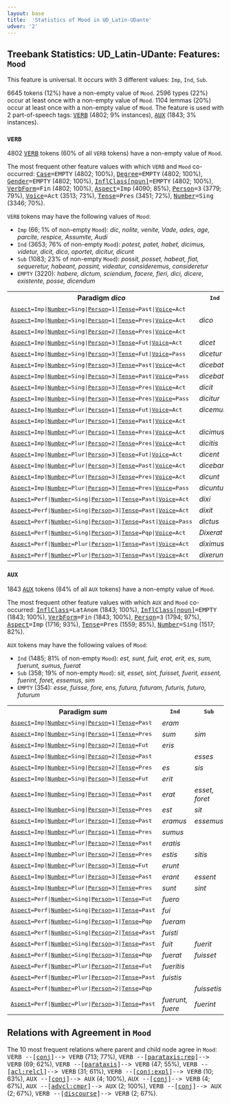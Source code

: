 ```yaml
---
layout: base
title:  'Statistics of Mood in UD_Latin-UDante'
udver: '2'
---
```


## Treebank Statistics: UD_Latin-UDante: Features: `Mood`

This feature is universal.
It occurs with 3 different values: `Imp`, `Ind`, `Sub`.

6645 tokens (12%) have a non-empty value of `Mood`.
2596 types (22%) occur at least once with a non-empty value of `Mood`.
1104 lemmas (20%) occur at least once with a non-empty value of `Mood`.
The feature is used with 2 part-of-speech tags: <tt><a href="la_udante-pos-VERB.html">VERB</a></tt> (4802; 9% instances), <tt><a href="la_udante-pos-AUX.html">AUX</a></tt> (1843; 3% instances).

### `VERB`

4802 <tt><a href="la_udante-pos-VERB.html">VERB</a></tt> tokens (60% of all `VERB` tokens) have a non-empty value of `Mood`.

The most frequent other feature values with which `VERB` and `Mood` co-occurred: <tt><a href="la_udante-feat-Case.html">Case</a></tt><tt>=EMPTY</tt> (4802; 100%), <tt><a href="la_udante-feat-Degree.html">Degree</a></tt><tt>=EMPTY</tt> (4802; 100%), <tt><a href="la_udante-feat-Gender.html">Gender</a></tt><tt>=EMPTY</tt> (4802; 100%), <tt><a href="la_udante-feat-InflClass-noun.html">InflClass[noun]</a></tt><tt>=EMPTY</tt> (4802; 100%), <tt><a href="la_udante-feat-VerbForm.html">VerbForm</a></tt><tt>=Fin</tt> (4802; 100%), <tt><a href="la_udante-feat-Aspect.html">Aspect</a></tt><tt>=Imp</tt> (4090; 85%), <tt><a href="la_udante-feat-Person.html">Person</a></tt><tt>=3</tt> (3779; 79%), <tt><a href="la_udante-feat-Voice.html">Voice</a></tt><tt>=Act</tt> (3513; 73%), <tt><a href="la_udante-feat-Tense.html">Tense</a></tt><tt>=Pres</tt> (3451; 72%), <tt><a href="la_udante-feat-Number.html">Number</a></tt><tt>=Sing</tt> (3346; 70%).

`VERB` tokens may have the following values of `Mood`:

* `Imp` (66; 1% of non-empty `Mood`): <em>dic, nolite, venite, Vade, ades, age, parcite, respice, Assumite, Audi</em>
* `Ind` (3653; 76% of non-empty `Mood`): <em>potest, patet, habet, dicimus, videtur, dicit, dico, oportet, dicitur, dicunt</em>
* `Sub` (1083; 23% of non-empty `Mood`): <em>possit, posset, habeat, fiat, sequeretur, habeant, possint, videatur, consideremus, consideretur</em>
* `EMPTY` (3220): <em>habere, dictum, sciendum, facere, fieri, dici, dicere, existente, posse, dicendum</em>

<table>
  <tr><th>Paradigm <i>dico</i></th><th><tt>Ind</tt></th><th><tt>Imp</tt></th><th><tt>Sub</tt></th></tr>
  <tr><td><tt><tt><a href="la_udante-feat-Aspect.html">Aspect</a></tt><tt>=Imp</tt>|<tt><a href="la_udante-feat-Number.html">Number</a></tt><tt>=Sing</tt>|<tt><a href="la_udante-feat-Person.html">Person</a></tt><tt>=1</tt>|<tt><a href="la_udante-feat-Tense.html">Tense</a></tt><tt>=Past</tt>|<tt><a href="la_udante-feat-Voice.html">Voice</a></tt><tt>=Act</tt></tt></td><td></td><td></td><td><em>dicerem</em></td></tr>
  <tr><td><tt><tt><a href="la_udante-feat-Aspect.html">Aspect</a></tt><tt>=Imp</tt>|<tt><a href="la_udante-feat-Number.html">Number</a></tt><tt>=Sing</tt>|<tt><a href="la_udante-feat-Person.html">Person</a></tt><tt>=1</tt>|<tt><a href="la_udante-feat-Tense.html">Tense</a></tt><tt>=Pres</tt>|<tt><a href="la_udante-feat-Voice.html">Voice</a></tt><tt>=Act</tt></tt></td><td><em>dico</em></td><td></td><td><em>dicam</em></td></tr>
  <tr><td><tt><tt><a href="la_udante-feat-Aspect.html">Aspect</a></tt><tt>=Imp</tt>|<tt><a href="la_udante-feat-Number.html">Number</a></tt><tt>=Sing</tt>|<tt><a href="la_udante-feat-Person.html">Person</a></tt><tt>=2</tt>|<tt><a href="la_udante-feat-Tense.html">Tense</a></tt><tt>=Pres</tt>|<tt><a href="la_udante-feat-Voice.html">Voice</a></tt><tt>=Act</tt></tt></td><td></td><td><em>dic</em></td><td><em>dicas</em></td></tr>
  <tr><td><tt><tt><a href="la_udante-feat-Aspect.html">Aspect</a></tt><tt>=Imp</tt>|<tt><a href="la_udante-feat-Number.html">Number</a></tt><tt>=Sing</tt>|<tt><a href="la_udante-feat-Person.html">Person</a></tt><tt>=3</tt>|<tt><a href="la_udante-feat-Tense.html">Tense</a></tt><tt>=Fut</tt>|<tt><a href="la_udante-feat-Voice.html">Voice</a></tt><tt>=Act</tt></tt></td><td><em>dicet</em></td><td></td><td></td></tr>
  <tr><td><tt><tt><a href="la_udante-feat-Aspect.html">Aspect</a></tt><tt>=Imp</tt>|<tt><a href="la_udante-feat-Number.html">Number</a></tt><tt>=Sing</tt>|<tt><a href="la_udante-feat-Person.html">Person</a></tt><tt>=3</tt>|<tt><a href="la_udante-feat-Tense.html">Tense</a></tt><tt>=Fut</tt>|<tt><a href="la_udante-feat-Voice.html">Voice</a></tt><tt>=Pass</tt></tt></td><td><em>dicetur</em></td><td></td><td></td></tr>
  <tr><td><tt><tt><a href="la_udante-feat-Aspect.html">Aspect</a></tt><tt>=Imp</tt>|<tt><a href="la_udante-feat-Number.html">Number</a></tt><tt>=Sing</tt>|<tt><a href="la_udante-feat-Person.html">Person</a></tt><tt>=3</tt>|<tt><a href="la_udante-feat-Tense.html">Tense</a></tt><tt>=Past</tt>|<tt><a href="la_udante-feat-Voice.html">Voice</a></tt><tt>=Act</tt></tt></td><td><em>dicebat</em></td><td></td><td><em>diceret</em></td></tr>
  <tr><td><tt><tt><a href="la_udante-feat-Aspect.html">Aspect</a></tt><tt>=Imp</tt>|<tt><a href="la_udante-feat-Number.html">Number</a></tt><tt>=Sing</tt>|<tt><a href="la_udante-feat-Person.html">Person</a></tt><tt>=3</tt>|<tt><a href="la_udante-feat-Tense.html">Tense</a></tt><tt>=Past</tt>|<tt><a href="la_udante-feat-Voice.html">Voice</a></tt><tt>=Pass</tt></tt></td><td><em>dicebatur</em></td><td></td><td><em>diceretur</em></td></tr>
  <tr><td><tt><tt><a href="la_udante-feat-Aspect.html">Aspect</a></tt><tt>=Imp</tt>|<tt><a href="la_udante-feat-Number.html">Number</a></tt><tt>=Sing</tt>|<tt><a href="la_udante-feat-Person.html">Person</a></tt><tt>=3</tt>|<tt><a href="la_udante-feat-Tense.html">Tense</a></tt><tt>=Pres</tt>|<tt><a href="la_udante-feat-Voice.html">Voice</a></tt><tt>=Act</tt></tt></td><td><em>dicit</em></td><td></td><td><em>dicat</em></td></tr>
  <tr><td><tt><tt><a href="la_udante-feat-Aspect.html">Aspect</a></tt><tt>=Imp</tt>|<tt><a href="la_udante-feat-Number.html">Number</a></tt><tt>=Sing</tt>|<tt><a href="la_udante-feat-Person.html">Person</a></tt><tt>=3</tt>|<tt><a href="la_udante-feat-Tense.html">Tense</a></tt><tt>=Pres</tt>|<tt><a href="la_udante-feat-Voice.html">Voice</a></tt><tt>=Pass</tt></tt></td><td><em>dicitur</em></td><td></td><td><em>dicatur</em></td></tr>
  <tr><td><tt><tt><a href="la_udante-feat-Aspect.html">Aspect</a></tt><tt>=Imp</tt>|<tt><a href="la_udante-feat-Number.html">Number</a></tt><tt>=Plur</tt>|<tt><a href="la_udante-feat-Person.html">Person</a></tt><tt>=1</tt>|<tt><a href="la_udante-feat-Tense.html">Tense</a></tt><tt>=Fut</tt>|<tt><a href="la_udante-feat-Voice.html">Voice</a></tt><tt>=Act</tt></tt></td><td><em>dicemus</em></td><td></td><td></td></tr>
  <tr><td><tt><tt><a href="la_udante-feat-Aspect.html">Aspect</a></tt><tt>=Imp</tt>|<tt><a href="la_udante-feat-Number.html">Number</a></tt><tt>=Plur</tt>|<tt><a href="la_udante-feat-Person.html">Person</a></tt><tt>=1</tt>|<tt><a href="la_udante-feat-Tense.html">Tense</a></tt><tt>=Past</tt>|<tt><a href="la_udante-feat-Voice.html">Voice</a></tt><tt>=Act</tt></tt></td><td></td><td></td><td><em>diceremus</em></td></tr>
  <tr><td><tt><tt><a href="la_udante-feat-Aspect.html">Aspect</a></tt><tt>=Imp</tt>|<tt><a href="la_udante-feat-Number.html">Number</a></tt><tt>=Plur</tt>|<tt><a href="la_udante-feat-Person.html">Person</a></tt><tt>=1</tt>|<tt><a href="la_udante-feat-Tense.html">Tense</a></tt><tt>=Pres</tt>|<tt><a href="la_udante-feat-Voice.html">Voice</a></tt><tt>=Act</tt></tt></td><td><em>dicimus</em></td><td></td><td><em>dicamus</em></td></tr>
  <tr><td><tt><tt><a href="la_udante-feat-Aspect.html">Aspect</a></tt><tt>=Imp</tt>|<tt><a href="la_udante-feat-Number.html">Number</a></tt><tt>=Plur</tt>|<tt><a href="la_udante-feat-Person.html">Person</a></tt><tt>=2</tt>|<tt><a href="la_udante-feat-Tense.html">Tense</a></tt><tt>=Pres</tt>|<tt><a href="la_udante-feat-Voice.html">Voice</a></tt><tt>=Act</tt></tt></td><td><em>dicitis</em></td><td></td><td></td></tr>
  <tr><td><tt><tt><a href="la_udante-feat-Aspect.html">Aspect</a></tt><tt>=Imp</tt>|<tt><a href="la_udante-feat-Number.html">Number</a></tt><tt>=Plur</tt>|<tt><a href="la_udante-feat-Person.html">Person</a></tt><tt>=3</tt>|<tt><a href="la_udante-feat-Tense.html">Tense</a></tt><tt>=Fut</tt>|<tt><a href="la_udante-feat-Voice.html">Voice</a></tt><tt>=Act</tt></tt></td><td><em>dicent</em></td><td></td><td></td></tr>
  <tr><td><tt><tt><a href="la_udante-feat-Aspect.html">Aspect</a></tt><tt>=Imp</tt>|<tt><a href="la_udante-feat-Number.html">Number</a></tt><tt>=Plur</tt>|<tt><a href="la_udante-feat-Person.html">Person</a></tt><tt>=3</tt>|<tt><a href="la_udante-feat-Tense.html">Tense</a></tt><tt>=Past</tt>|<tt><a href="la_udante-feat-Voice.html">Voice</a></tt><tt>=Act</tt></tt></td><td><em>dicebant</em></td><td></td><td></td></tr>
  <tr><td><tt><tt><a href="la_udante-feat-Aspect.html">Aspect</a></tt><tt>=Imp</tt>|<tt><a href="la_udante-feat-Number.html">Number</a></tt><tt>=Plur</tt>|<tt><a href="la_udante-feat-Person.html">Person</a></tt><tt>=3</tt>|<tt><a href="la_udante-feat-Tense.html">Tense</a></tt><tt>=Pres</tt>|<tt><a href="la_udante-feat-Voice.html">Voice</a></tt><tt>=Act</tt></tt></td><td><em>dicunt</em></td><td></td><td><em>dicant</em></td></tr>
  <tr><td><tt><tt><a href="la_udante-feat-Aspect.html">Aspect</a></tt><tt>=Imp</tt>|<tt><a href="la_udante-feat-Number.html">Number</a></tt><tt>=Plur</tt>|<tt><a href="la_udante-feat-Person.html">Person</a></tt><tt>=3</tt>|<tt><a href="la_udante-feat-Tense.html">Tense</a></tt><tt>=Pres</tt>|<tt><a href="la_udante-feat-Voice.html">Voice</a></tt><tt>=Pass</tt></tt></td><td><em>dicuntur</em></td><td></td><td></td></tr>
  <tr><td><tt><tt><a href="la_udante-feat-Aspect.html">Aspect</a></tt><tt>=Perf</tt>|<tt><a href="la_udante-feat-Number.html">Number</a></tt><tt>=Sing</tt>|<tt><a href="la_udante-feat-Person.html">Person</a></tt><tt>=1</tt>|<tt><a href="la_udante-feat-Tense.html">Tense</a></tt><tt>=Past</tt>|<tt><a href="la_udante-feat-Voice.html">Voice</a></tt><tt>=Act</tt></tt></td><td><em>dixi</em></td><td></td><td></td></tr>
  <tr><td><tt><tt><a href="la_udante-feat-Aspect.html">Aspect</a></tt><tt>=Perf</tt>|<tt><a href="la_udante-feat-Number.html">Number</a></tt><tt>=Sing</tt>|<tt><a href="la_udante-feat-Person.html">Person</a></tt><tt>=3</tt>|<tt><a href="la_udante-feat-Tense.html">Tense</a></tt><tt>=Past</tt>|<tt><a href="la_udante-feat-Voice.html">Voice</a></tt><tt>=Act</tt></tt></td><td><em>dixit</em></td><td></td><td><em>dixerit</em></td></tr>
  <tr><td><tt><tt><a href="la_udante-feat-Aspect.html">Aspect</a></tt><tt>=Perf</tt>|<tt><a href="la_udante-feat-Number.html">Number</a></tt><tt>=Sing</tt>|<tt><a href="la_udante-feat-Person.html">Person</a></tt><tt>=3</tt>|<tt><a href="la_udante-feat-Tense.html">Tense</a></tt><tt>=Past</tt>|<tt><a href="la_udante-feat-Voice.html">Voice</a></tt><tt>=Pass</tt></tt></td><td><em>dictus</em></td><td></td><td></td></tr>
  <tr><td><tt><tt><a href="la_udante-feat-Aspect.html">Aspect</a></tt><tt>=Perf</tt>|<tt><a href="la_udante-feat-Number.html">Number</a></tt><tt>=Sing</tt>|<tt><a href="la_udante-feat-Person.html">Person</a></tt><tt>=3</tt>|<tt><a href="la_udante-feat-Tense.html">Tense</a></tt><tt>=Pqp</tt>|<tt><a href="la_udante-feat-Voice.html">Voice</a></tt><tt>=Act</tt></tt></td><td><em>Dixerat</em></td><td></td><td><em>dixisset</em></td></tr>
  <tr><td><tt><tt><a href="la_udante-feat-Aspect.html">Aspect</a></tt><tt>=Perf</tt>|<tt><a href="la_udante-feat-Number.html">Number</a></tt><tt>=Plur</tt>|<tt><a href="la_udante-feat-Person.html">Person</a></tt><tt>=1</tt>|<tt><a href="la_udante-feat-Tense.html">Tense</a></tt><tt>=Past</tt>|<tt><a href="la_udante-feat-Voice.html">Voice</a></tt><tt>=Act</tt></tt></td><td><em>diximus</em></td><td></td><td></td></tr>
  <tr><td><tt><tt><a href="la_udante-feat-Aspect.html">Aspect</a></tt><tt>=Perf</tt>|<tt><a href="la_udante-feat-Number.html">Number</a></tt><tt>=Plur</tt>|<tt><a href="la_udante-feat-Person.html">Person</a></tt><tt>=3</tt>|<tt><a href="la_udante-feat-Tense.html">Tense</a></tt><tt>=Past</tt>|<tt><a href="la_udante-feat-Voice.html">Voice</a></tt><tt>=Act</tt></tt></td><td><em>dixerunt</em></td><td></td><td></td></tr>
</table>

### `AUX`

1843 <tt><a href="la_udante-pos-AUX.html">AUX</a></tt> tokens (84% of all `AUX` tokens) have a non-empty value of `Mood`.

The most frequent other feature values with which `AUX` and `Mood` co-occurred: <tt><a href="la_udante-feat-InflClass.html">InflClass</a></tt><tt>=LatAnom</tt> (1843; 100%), <tt><a href="la_udante-feat-InflClass-noun.html">InflClass[noun]</a></tt><tt>=EMPTY</tt> (1843; 100%), <tt><a href="la_udante-feat-VerbForm.html">VerbForm</a></tt><tt>=Fin</tt> (1843; 100%), <tt><a href="la_udante-feat-Person.html">Person</a></tt><tt>=3</tt> (1794; 97%), <tt><a href="la_udante-feat-Aspect.html">Aspect</a></tt><tt>=Imp</tt> (1716; 93%), <tt><a href="la_udante-feat-Tense.html">Tense</a></tt><tt>=Pres</tt> (1559; 85%), <tt><a href="la_udante-feat-Number.html">Number</a></tt><tt>=Sing</tt> (1517; 82%).

`AUX` tokens may have the following values of `Mood`:

* `Ind` (1485; 81% of non-empty `Mood`): <em>est, sunt, fuit, erat, erit, es, sum, fuerunt, sumus, fuerat</em>
* `Sub` (358; 19% of non-empty `Mood`): <em>sit, esset, sint, fuisset, fuerit, essent, fuerint, foret, essemus, sim</em>
* `EMPTY` (354): <em>esse, fuisse, fore, ens, futura, futuram, futuris, futuro, futurum</em>

<table>
  <tr><th>Paradigm <i>sum</i></th><th><tt>Ind</tt></th><th><tt>Sub</tt></th></tr>
  <tr><td><tt><tt><a href="la_udante-feat-Aspect.html">Aspect</a></tt><tt>=Imp</tt>|<tt><a href="la_udante-feat-Number.html">Number</a></tt><tt>=Sing</tt>|<tt><a href="la_udante-feat-Person.html">Person</a></tt><tt>=1</tt>|<tt><a href="la_udante-feat-Tense.html">Tense</a></tt><tt>=Past</tt></tt></td><td><em>eram</em></td><td></td></tr>
  <tr><td><tt><tt><a href="la_udante-feat-Aspect.html">Aspect</a></tt><tt>=Imp</tt>|<tt><a href="la_udante-feat-Number.html">Number</a></tt><tt>=Sing</tt>|<tt><a href="la_udante-feat-Person.html">Person</a></tt><tt>=1</tt>|<tt><a href="la_udante-feat-Tense.html">Tense</a></tt><tt>=Pres</tt></tt></td><td><em>sum</em></td><td><em>sim</em></td></tr>
  <tr><td><tt><tt><a href="la_udante-feat-Aspect.html">Aspect</a></tt><tt>=Imp</tt>|<tt><a href="la_udante-feat-Number.html">Number</a></tt><tt>=Sing</tt>|<tt><a href="la_udante-feat-Person.html">Person</a></tt><tt>=2</tt>|<tt><a href="la_udante-feat-Tense.html">Tense</a></tt><tt>=Fut</tt></tt></td><td><em>eris</em></td><td></td></tr>
  <tr><td><tt><tt><a href="la_udante-feat-Aspect.html">Aspect</a></tt><tt>=Imp</tt>|<tt><a href="la_udante-feat-Number.html">Number</a></tt><tt>=Sing</tt>|<tt><a href="la_udante-feat-Person.html">Person</a></tt><tt>=2</tt>|<tt><a href="la_udante-feat-Tense.html">Tense</a></tt><tt>=Past</tt></tt></td><td></td><td><em>esses</em></td></tr>
  <tr><td><tt><tt><a href="la_udante-feat-Aspect.html">Aspect</a></tt><tt>=Imp</tt>|<tt><a href="la_udante-feat-Number.html">Number</a></tt><tt>=Sing</tt>|<tt><a href="la_udante-feat-Person.html">Person</a></tt><tt>=2</tt>|<tt><a href="la_udante-feat-Tense.html">Tense</a></tt><tt>=Pres</tt></tt></td><td><em>es</em></td><td><em>sis</em></td></tr>
  <tr><td><tt><tt><a href="la_udante-feat-Aspect.html">Aspect</a></tt><tt>=Imp</tt>|<tt><a href="la_udante-feat-Number.html">Number</a></tt><tt>=Sing</tt>|<tt><a href="la_udante-feat-Person.html">Person</a></tt><tt>=3</tt>|<tt><a href="la_udante-feat-Tense.html">Tense</a></tt><tt>=Fut</tt></tt></td><td><em>erit</em></td><td></td></tr>
  <tr><td><tt><tt><a href="la_udante-feat-Aspect.html">Aspect</a></tt><tt>=Imp</tt>|<tt><a href="la_udante-feat-Number.html">Number</a></tt><tt>=Sing</tt>|<tt><a href="la_udante-feat-Person.html">Person</a></tt><tt>=3</tt>|<tt><a href="la_udante-feat-Tense.html">Tense</a></tt><tt>=Past</tt></tt></td><td><em>erat</em></td><td><em>esset, foret</em></td></tr>
  <tr><td><tt><tt><a href="la_udante-feat-Aspect.html">Aspect</a></tt><tt>=Imp</tt>|<tt><a href="la_udante-feat-Number.html">Number</a></tt><tt>=Sing</tt>|<tt><a href="la_udante-feat-Person.html">Person</a></tt><tt>=3</tt>|<tt><a href="la_udante-feat-Tense.html">Tense</a></tt><tt>=Pres</tt></tt></td><td><em>est</em></td><td><em>sit</em></td></tr>
  <tr><td><tt><tt><a href="la_udante-feat-Aspect.html">Aspect</a></tt><tt>=Imp</tt>|<tt><a href="la_udante-feat-Number.html">Number</a></tt><tt>=Plur</tt>|<tt><a href="la_udante-feat-Person.html">Person</a></tt><tt>=1</tt>|<tt><a href="la_udante-feat-Tense.html">Tense</a></tt><tt>=Past</tt></tt></td><td><em>eramus</em></td><td><em>essemus</em></td></tr>
  <tr><td><tt><tt><a href="la_udante-feat-Aspect.html">Aspect</a></tt><tt>=Imp</tt>|<tt><a href="la_udante-feat-Number.html">Number</a></tt><tt>=Plur</tt>|<tt><a href="la_udante-feat-Person.html">Person</a></tt><tt>=1</tt>|<tt><a href="la_udante-feat-Tense.html">Tense</a></tt><tt>=Pres</tt></tt></td><td><em>sumus</em></td><td></td></tr>
  <tr><td><tt><tt><a href="la_udante-feat-Aspect.html">Aspect</a></tt><tt>=Imp</tt>|<tt><a href="la_udante-feat-Number.html">Number</a></tt><tt>=Plur</tt>|<tt><a href="la_udante-feat-Person.html">Person</a></tt><tt>=2</tt>|<tt><a href="la_udante-feat-Tense.html">Tense</a></tt><tt>=Past</tt></tt></td><td><em>eratis</em></td><td></td></tr>
  <tr><td><tt><tt><a href="la_udante-feat-Aspect.html">Aspect</a></tt><tt>=Imp</tt>|<tt><a href="la_udante-feat-Number.html">Number</a></tt><tt>=Plur</tt>|<tt><a href="la_udante-feat-Person.html">Person</a></tt><tt>=2</tt>|<tt><a href="la_udante-feat-Tense.html">Tense</a></tt><tt>=Pres</tt></tt></td><td><em>estis</em></td><td><em>sitis</em></td></tr>
  <tr><td><tt><tt><a href="la_udante-feat-Aspect.html">Aspect</a></tt><tt>=Imp</tt>|<tt><a href="la_udante-feat-Number.html">Number</a></tt><tt>=Plur</tt>|<tt><a href="la_udante-feat-Person.html">Person</a></tt><tt>=3</tt>|<tt><a href="la_udante-feat-Tense.html">Tense</a></tt><tt>=Fut</tt></tt></td><td><em>erunt</em></td><td></td></tr>
  <tr><td><tt><tt><a href="la_udante-feat-Aspect.html">Aspect</a></tt><tt>=Imp</tt>|<tt><a href="la_udante-feat-Number.html">Number</a></tt><tt>=Plur</tt>|<tt><a href="la_udante-feat-Person.html">Person</a></tt><tt>=3</tt>|<tt><a href="la_udante-feat-Tense.html">Tense</a></tt><tt>=Past</tt></tt></td><td><em>erant</em></td><td><em>essent</em></td></tr>
  <tr><td><tt><tt><a href="la_udante-feat-Aspect.html">Aspect</a></tt><tt>=Imp</tt>|<tt><a href="la_udante-feat-Number.html">Number</a></tt><tt>=Plur</tt>|<tt><a href="la_udante-feat-Person.html">Person</a></tt><tt>=3</tt>|<tt><a href="la_udante-feat-Tense.html">Tense</a></tt><tt>=Pres</tt></tt></td><td><em>sunt</em></td><td><em>sint</em></td></tr>
  <tr><td><tt><tt><a href="la_udante-feat-Aspect.html">Aspect</a></tt><tt>=Perf</tt>|<tt><a href="la_udante-feat-Number.html">Number</a></tt><tt>=Sing</tt>|<tt><a href="la_udante-feat-Person.html">Person</a></tt><tt>=1</tt>|<tt><a href="la_udante-feat-Tense.html">Tense</a></tt><tt>=Fut</tt></tt></td><td><em>fuero</em></td><td></td></tr>
  <tr><td><tt><tt><a href="la_udante-feat-Aspect.html">Aspect</a></tt><tt>=Perf</tt>|<tt><a href="la_udante-feat-Number.html">Number</a></tt><tt>=Sing</tt>|<tt><a href="la_udante-feat-Person.html">Person</a></tt><tt>=1</tt>|<tt><a href="la_udante-feat-Tense.html">Tense</a></tt><tt>=Past</tt></tt></td><td><em>fui</em></td><td></td></tr>
  <tr><td><tt><tt><a href="la_udante-feat-Aspect.html">Aspect</a></tt><tt>=Perf</tt>|<tt><a href="la_udante-feat-Number.html">Number</a></tt><tt>=Sing</tt>|<tt><a href="la_udante-feat-Person.html">Person</a></tt><tt>=1</tt>|<tt><a href="la_udante-feat-Tense.html">Tense</a></tt><tt>=Pqp</tt></tt></td><td><em>fueram</em></td><td></td></tr>
  <tr><td><tt><tt><a href="la_udante-feat-Aspect.html">Aspect</a></tt><tt>=Perf</tt>|<tt><a href="la_udante-feat-Number.html">Number</a></tt><tt>=Sing</tt>|<tt><a href="la_udante-feat-Person.html">Person</a></tt><tt>=2</tt>|<tt><a href="la_udante-feat-Tense.html">Tense</a></tt><tt>=Past</tt></tt></td><td><em>fuisti</em></td><td></td></tr>
  <tr><td><tt><tt><a href="la_udante-feat-Aspect.html">Aspect</a></tt><tt>=Perf</tt>|<tt><a href="la_udante-feat-Number.html">Number</a></tt><tt>=Sing</tt>|<tt><a href="la_udante-feat-Person.html">Person</a></tt><tt>=3</tt>|<tt><a href="la_udante-feat-Tense.html">Tense</a></tt><tt>=Past</tt></tt></td><td><em>fuit</em></td><td><em>fuerit</em></td></tr>
  <tr><td><tt><tt><a href="la_udante-feat-Aspect.html">Aspect</a></tt><tt>=Perf</tt>|<tt><a href="la_udante-feat-Number.html">Number</a></tt><tt>=Sing</tt>|<tt><a href="la_udante-feat-Person.html">Person</a></tt><tt>=3</tt>|<tt><a href="la_udante-feat-Tense.html">Tense</a></tt><tt>=Pqp</tt></tt></td><td><em>fuerat</em></td><td><em>fuisset</em></td></tr>
  <tr><td><tt><tt><a href="la_udante-feat-Aspect.html">Aspect</a></tt><tt>=Perf</tt>|<tt><a href="la_udante-feat-Number.html">Number</a></tt><tt>=Plur</tt>|<tt><a href="la_udante-feat-Person.html">Person</a></tt><tt>=2</tt>|<tt><a href="la_udante-feat-Tense.html">Tense</a></tt><tt>=Fut</tt></tt></td><td><em>fueritis</em></td><td></td></tr>
  <tr><td><tt><tt><a href="la_udante-feat-Aspect.html">Aspect</a></tt><tt>=Perf</tt>|<tt><a href="la_udante-feat-Number.html">Number</a></tt><tt>=Plur</tt>|<tt><a href="la_udante-feat-Person.html">Person</a></tt><tt>=2</tt>|<tt><a href="la_udante-feat-Tense.html">Tense</a></tt><tt>=Past</tt></tt></td><td><em>fuistis</em></td><td></td></tr>
  <tr><td><tt><tt><a href="la_udante-feat-Aspect.html">Aspect</a></tt><tt>=Perf</tt>|<tt><a href="la_udante-feat-Number.html">Number</a></tt><tt>=Plur</tt>|<tt><a href="la_udante-feat-Person.html">Person</a></tt><tt>=2</tt>|<tt><a href="la_udante-feat-Tense.html">Tense</a></tt><tt>=Pqp</tt></tt></td><td></td><td><em>fuissetis</em></td></tr>
  <tr><td><tt><tt><a href="la_udante-feat-Aspect.html">Aspect</a></tt><tt>=Perf</tt>|<tt><a href="la_udante-feat-Number.html">Number</a></tt><tt>=Plur</tt>|<tt><a href="la_udante-feat-Person.html">Person</a></tt><tt>=3</tt>|<tt><a href="la_udante-feat-Tense.html">Tense</a></tt><tt>=Past</tt></tt></td><td><em>fuerunt, fuere</em></td><td><em>fuerint</em></td></tr>
</table>

## Relations with Agreement in `Mood`

The 10 most frequent relations where parent and child node agree in `Mood`:
<tt>VERB --[<tt><a href="la_udante-dep-conj.html">conj</a></tt>]--> VERB</tt> (713; 77%),
<tt>VERB --[<tt><a href="la_udante-dep-parataxis-rep.html">parataxis:rep</a></tt>]--> VERB</tt> (69; 62%),
<tt>VERB --[<tt><a href="la_udante-dep-parataxis.html">parataxis</a></tt>]--> VERB</tt> (47; 55%),
<tt>VERB --[<tt><a href="la_udante-dep-acl-relcl.html">acl:relcl</a></tt>]--> VERB</tt> (31; 61%),
<tt>VERB --[<tt><a href="la_udante-dep-conj-expl.html">conj:expl</a></tt>]--> VERB</tt> (10; 63%),
<tt>AUX --[<tt><a href="la_udante-dep-conj.html">conj</a></tt>]--> AUX</tt> (4; 100%),
<tt>AUX --[<tt><a href="la_udante-dep-conj.html">conj</a></tt>]--> VERB</tt> (4; 67%),
<tt>AUX --[<tt><a href="la_udante-dep-advcl-cmpr.html">advcl:cmpr</a></tt>]--> AUX</tt> (2; 100%),
<tt>VERB --[<tt><a href="la_udante-dep-conj.html">conj</a></tt>]--> AUX</tt> (2; 67%),
<tt>VERB --[<tt><a href="la_udante-dep-discourse.html">discourse</a></tt>]--> VERB</tt> (2; 67%).

